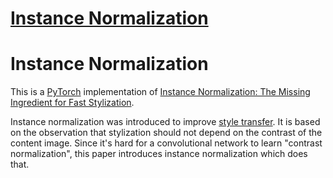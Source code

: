 # [Instance Normalization](https://nn.labml.ai/normalization/instance_norm/index.html)

# Instance Normalization

This is a [PyTorch](https://pytorch.org) implementation of
[Instance Normalization: The Missing Ingredient for Fast Stylization](https://arxiv.org/abs/1607.08022).

Instance normalization was introduced to improve [style transfer](https://paperswithcode.com/task/style-transfer).
It is based on the observation that stylization should not depend on the contrast of the content image.
Since it's hard for a convolutional network to learn "contrast normalization", this paper
introduces instance normalization which does that.